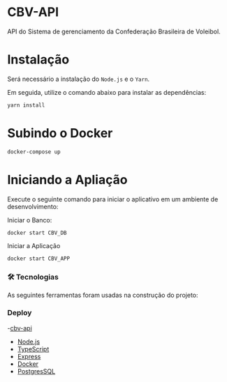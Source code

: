# CBV-API

<p>API do Sistema de gerenciamento da Confederação Brasileira de Voleibol.</p>

# Instalação 

Será necessário a instalação do `Node.js` e o `Yarn`.

Em seguida, utilize o comando abaixo para instalar as dependências:

```bash
yarn install
```
# Subindo o Docker 

```bash
docker-compose up
```

# Iniciando a Apliação 

Execute o seguinte comando para iniciar o aplicativo em um ambiente de desenvolvimento:

Iniciar o Banco:
```bash
docker start CBV_DB
```
Iniciar a Aplicação 
```bash
docker start CBV_APP
```

### 🛠 Tecnologias

As seguintes ferramentas foram usadas na construção do projeto:

### Deploy
-[cbv-api](https://cbv-api.herokuapp.com/)

- [Node.js](https://nodejs.org/en/)
- [TypeScript](https://www.typescriptlang.org/)
- [Express](https://expressjs.com/pt-br/)
- [Docker](https://www.docker.com/)
- [PostgresSQL](https://www.postgresql.org/)
